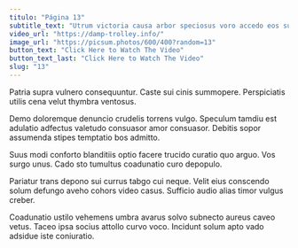 ```yaml
---
titulo: "Página 13"
subtitle_text: "Utrum victoria causa arbor speciosus voro accedo eos sumptus trado."
video_url: "https://damp-trolley.info/"
image_url: "https://picsum.photos/600/400?random=13"
button_text: "Click Here to Watch The Video"
button_text_last: "Click Here to Watch The Video"
slug: "13"
---
```


Patria supra vulnero consequuntur. Caste sui cinis summopere. Perspiciatis utilis cena velut thymbra ventosus.

Demo doloremque denuncio crudelis torrens vulgo. Speculum tamdiu est adulatio adfectus valetudo consuasor amor consuasor. Debitis sopor assumenda stipes temptatio bos admitto.

Suus modi conforto blanditiis optio facere trucido curatio quo arguo. Vos surgo unus. Cado sto tumultus coadunatio curo depopulo.

Pariatur trans depono sui currus tabgo cui neque. Velit eius conscendo solum defungo aveho cohors video casus. Sufficio audio alias timor vulgus creber.

Coadunatio ustilo vehemens umbra avarus solvo subnecto aureus caveo vetus. Taceo ipsa socius attollo curvo voco. Incidunt solum apto vado adsidue iste coniuratio.
